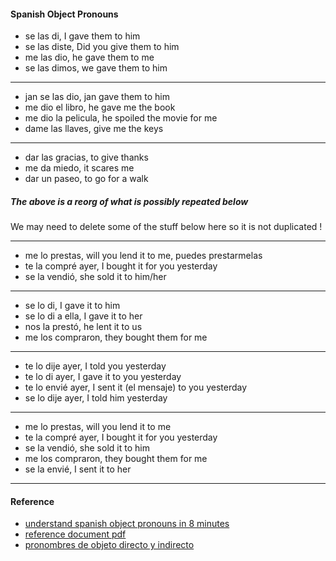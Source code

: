 

#### Spanish Object Pronouns

- se las di, I gave them to him
- se las diste, Did you give them to him
- me las dio, he gave them to me
- se las dimos, we gave them to him
---
- jan se las dio, jan gave them to him
- me dio el libro, he gave me the book
- me dio la pelicula, he spoiled the movie for me
- dame las llaves, give me the keys
---
- dar las gracias, to give thanks
- me da miedo, it scares me
- dar un paseo, to go for a walk

##### The above is a reorg of what is possibly repeated below

We may need to delete some of the stuff below here so it is not duplicated !

---
- me lo prestas, will you lend it to me, puedes prestarmelas
- te la compré ayer, I bought it for you yesterday
- se la vendió, she sold it to him/her
---

- se lo di, I gave it to him
- se lo di a ella, I gave it to her
- nos la prestó, he lent it to us
- me los compraron, they bought them for me

---

- te lo dije ayer, I told you yesterday
- te lo di ayer, I gave it to you yesterday
- te lo envié ayer, I sent it (el mensaje) to you yesterday
- se lo dije ayer, I told him yesterday

---

- me lo prestas, will you lend it to me
- te la compré ayer, I bought it for you yesterday
- se la vendió, she sold it to him
- me los compraron, they bought them for me
- se la envié, I sent it to her

---

#### Reference

- [understand spanish object pronouns in 8 minutes](https://www.youtube.com/watch?v=TUmuavAKLEI)
- [reference document pdf](https://github.com/stormasm/pdf/blob/main/spanish/spanish-object-pronouns.pdf)
- [pronombres de objeto directo y indirecto](https://www.youtube.com/watch?v=1fewSSf05xg)
